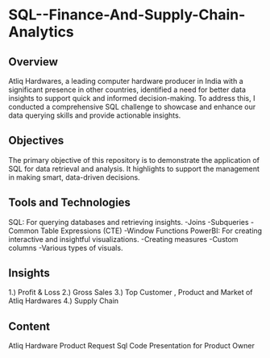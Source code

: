 # SQL--Finance-And-Supply-Chain-Analytics

## Overview

Atliq Hardwares, a leading computer hardware producer in India with a significant presence in other countries, identified a need for better data insights to support quick and informed decision-making. To address this, I conducted a comprehensive SQL challenge to showcase and enhance our data querying skills and provide actionable insights.

## Objectives
The primary objective of this repository is to demonstrate the application of SQL for data retrieval and analysis. It highlights to support the management in making smart, data-driven decisions.

## Tools and Technologies 
SQL: For querying databases and retrieving insights. -Joins -Subqueries -Common Table Expressions (CTE) -Window Functions PowerBI: For creating interactive and insightful visualizations. -Creating measures -Custom columns -Various types of visuals.

## Insights
1.) Profit & Loss 
2.) Gross Sales
3.) Top Customer , Product and Market of Atliq Hardwares
4.) Supply Chain

## Content
Atliq Hardware Product Request
Sql Code 
Presentation for Product Owner
